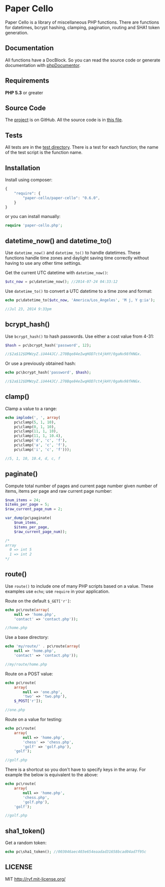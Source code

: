 # Paper Cello

Paper Cello is a library of miscellaneous PHP functions.
There are functions for datetimes, bcrypt hashing, clamping,
pagination, routing and SHA1 token generation.

## Documentation

All functions have a DocBlock. So you can read the source code or
generate documentation with [phpDocumentor](http://phpdoc.org/).

## Requirements

**PHP 5.3** or greater

## Source Code

The [project](https://github.com/al-codepone/paper-cello) is on GitHub.
All the source code is in [this file](https://github.com/al-codepone/paper-cello/blob/master/src/paper-cello.php).

## Tests

All tests are in the [test directory](https://github.com/al-codepone/paper-cello/tree/master/test).
There is a test for each function; the name of the test script is the function name.

## Installation

Install using composer:

```javascript
{
    "require": {
        "paper-cello/paper-cello": "0.6.0",
    }
}
```

or you can install manually:

```php
require 'paper-cello.php';
```

## datetime_now() and datetime_to()

Use `datetime_now()` and `datetime_to()` to handle datetimes.
These functions handle time zones and daylight saving time correctly
without having to use any other time settings.

Get the current UTC datetime with `datetime_now()`:

```php
$utc_now = pc\datetime_now(); //2014-07-24 04:33:12
```

Use `datetime_to()` to convert a UTC datetime to a time zone and format:

```php
echo pc\datetime_to($utc_now, 'America/Los_Angeles', 'M j, Y g:ia');

//Jul 23, 2014 9:33pm
```

## bcrypt_hash()

Use `bcrypt_hash()` to hash passwords.
Use either a cost value from 4-31:

```php
$hash = pc\bcrypt_hash('password', 12);

//$2a$12$DMWzyZ.iU444JC/.270Bqe84eIwqHOD7ct4jkHY/0gaNv98fHNGx.
```

Or use a previously obtained hash:

```php
echo pc\bcrypt_hash('password', $hash);

//$2a$12$DMWzyZ.iU444JC/.270Bqe84eIwqHOD7ct4jkHY/0gaNv98fHNGx.
```

## clamp()

Clamp a value to a range:

```php
echo implode(', ', array(
    pc\clamp(5, 1, 10),
    pc\clamp(0, 1, 10),
    pc\clamp(11, 1, 10),
    pc\clamp(11, 1, 10.4),
    pc\clamp('d', 'c', 'f'),
    pc\clamp('a', 'c', 'f'),
    pc\clamp('i', 'c', 'f')));

//5, 1, 10, 10.4, d, c, f
```

## paginate()

Compute total number of pages and current page number
given number of items, items per page and raw current page number:

```php
$num_items = 24;
$items_per_page = 5;
$raw_current_page_num = 2;

var_dump(pc\paginate(
    $num_items,
    $items_per_page,
    $raw_current_page_num));

/*
array
  0 => int 5
  1 => int 2
*/
```

## route()

Use `route()` to include one of many PHP scripts based on a value.
These examples use `echo`; use `require` in your application.

Route on the default `$_GET['r']`:

```php
echo pc\route(array(
    null => 'home.php',
    'contact' => 'contact.php'));

//home.php
```

Use a base directory:

```php
echo 'my/route/' . pc\route(array(
    null => 'home.php',
    'contact' => 'contact.php'));

//my/route/home.php
```

Route on a POST value:

```php
echo pc\route(
    array(
        null => 'one.php',
        'two' => 'two.php'),
    $_POST['r']);

//one.php
```

Route on a value for testing:

```php
echo pc\route(
    array(
        null => 'home.php',
        'chess' => 'chess.php',
        'golf' => 'golf.php'),
    'golf');

//golf.php
```

There is a shortcut so you don't have to
specify keys in the array. For example the
below is equivalent to the above:

```php
echo pc\route(
    array(
        null => 'home.php',
        'chess.php',
        'golf.php'),
    'golf');

//golf.php
```

## sha1_token()

Get a random token:

```php
echo pc\sha1_token(); //003046aec403e654eaadad31658bcad04ad7f95c
```

## LICENSE

MIT <http://ryf.mit-license.org/>

